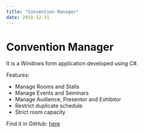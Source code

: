 ```yaml
---
title: "Convention Manager"
date: 2018-12-31
---
```


# Convention Manager
It is a Windows form application developed using C#.

Features:
* Manage Rooms and Stalls
* Manage Events and Seminars
* Manage Audience, Presentor and Exhibitor
* Restrict duplicate schedule
* Strict room capacity

Find it in GitHub: [here](https://github.com/elwyncrestha/ConventionManager)
